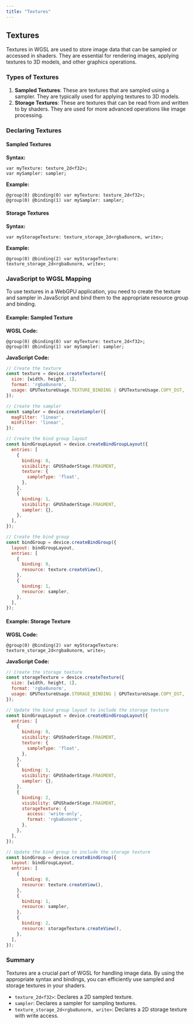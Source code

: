 ```yaml
---
title: "Textures"
---
```


## Textures

Textures in WGSL are used to store image data that can be sampled or accessed in shaders. They are essential for rendering images, applying textures to 3D models, and other graphics operations.

### Types of Textures

1. **Sampled Textures**: These are textures that are sampled using a sampler. They are typically used for applying textures to 3D models.
2. **Storage Textures**: These are textures that can be read from and written to by shaders. They are used for more advanced operations like image processing.

### Declaring Textures

#### Sampled Textures

**Syntax:**
```wgsl
var myTexture: texture_2d<f32>;
var mySampler: sampler;
```

**Example:**
```wgsl
@group(0) @binding(0) var myTexture: texture_2d<f32>;
@group(0) @binding(1) var mySampler: sampler;
```

#### Storage Textures

**Syntax:**
```wgsl
var myStorageTexture: texture_storage_2d<rgba8unorm, write>;
```

**Example:**
```wgsl
@group(0) @binding(2) var myStorageTexture: texture_storage_2d<rgba8unorm, write>;
```

### JavaScript to WGSL Mapping

To use textures in a WebGPU application, you need to create the texture and sampler in JavaScript and bind them to the appropriate resource group and binding.

#### Example: Sampled Texture

**WGSL Code:**
```wgsl
@group(0) @binding(0) var myTexture: texture_2d<f32>;
@group(0) @binding(1) var mySampler: sampler;
```

**JavaScript Code:**
```javascript
// Create the texture
const texture = device.createTexture({
  size: [width, height, 1],
  format: 'rgba8unorm',
  usage: GPUTextureUsage.TEXTURE_BINDING | GPUTextureUsage.COPY_DST,
});

// Create the sampler
const sampler = device.createSampler({
  magFilter: 'linear',
  minFilter: 'linear',
});

// Create the bind group layout
const bindGroupLayout = device.createBindGroupLayout({
  entries: [
    {
      binding: 0,
      visibility: GPUShaderStage.FRAGMENT,
      texture: {
        sampleType: 'float',
      },
    },
    {
      binding: 1,
      visibility: GPUShaderStage.FRAGMENT,
      sampler: {},
    },
  ],
});

// Create the bind group
const bindGroup = device.createBindGroup({
  layout: bindGroupLayout,
  entries: [
    {
      binding: 0,
      resource: texture.createView(),
    },
    {
      binding: 1,
      resource: sampler,
    },
  ],
});
```

#### Example: Storage Texture

**WGSL Code:**
```wgsl
@group(0) @binding(2) var myStorageTexture: texture_storage_2d<rgba8unorm, write>;
```

**JavaScript Code:**
```javascript
// Create the storage texture
const storageTexture = device.createTexture({
  size: [width, height, 1],
  format: 'rgba8unorm',
  usage: GPUTextureUsage.STORAGE_BINDING | GPUTextureUsage.COPY_DST,
});

// Update the bind group layout to include the storage texture
const bindGroupLayout = device.createBindGroupLayout({
  entries: [
    {
      binding: 0,
      visibility: GPUShaderStage.FRAGMENT,
      texture: {
        sampleType: 'float',
      },
    },
    {
      binding: 1,
      visibility: GPUShaderStage.FRAGMENT,
      sampler: {},
    },
    {
      binding: 2,
      visibility: GPUShaderStage.FRAGMENT,
      storageTexture: {
        access: 'write-only',
        format: 'rgba8unorm',
      },
    },
  ],
});

// Update the bind group to include the storage texture
const bindGroup = device.createBindGroup({
  layout: bindGroupLayout,
  entries: [
    {
      binding: 0,
      resource: texture.createView(),
    },
    {
      binding: 1,
      resource: sampler,
    },
    {
      binding: 2,
      resource: storageTexture.createView(),
    },
  ],
});
```

### Summary

Textures are a crucial part of WGSL for handling image data. By using the appropriate syntax and bindings, you can efficiently use sampled and storage textures in your shaders.

* `texture_2d<f32>`: Declares a 2D sampled texture.
* `sampler`: Declares a sampler for sampling textures.
* `texture_storage_2d<rgba8unorm, write>`: Declares a 2D storage texture with write access.
